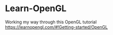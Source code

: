 # Learn-OpenGL

Working my way through this OpenGL tutorial https://learnopengl.com/#!Getting-started/OpenGL
